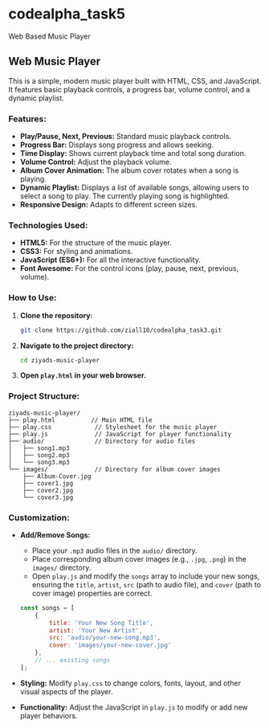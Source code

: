 # codealpha_task5
Web Based Music Player
## Web Music Player
This is a simple, modern music player built with HTML, CSS, and JavaScript. It features basic playback controls, a progress bar, volume control, and a dynamic playlist.

### Features:

  * **Play/Pause, Next, Previous:** Standard music playback controls.
  * **Progress Bar:** Displays song progress and allows seeking.
  * **Time Display:** Shows current playback time and total song duration.
  * **Volume Control:** Adjust the playback volume.
  * **Album Cover Animation:** The album cover rotates when a song is playing.
  * **Dynamic Playlist:** Displays a list of available songs, allowing users to select a song to play. The currently playing song is highlighted.
  * **Responsive Design:** Adapts to different screen sizes.

### Technologies Used:

  * **HTML5:** For the structure of the music player.
  * **CSS3:** For styling and animations.
  * **JavaScript (ES6+):** For all the interactive functionality.
  * **Font Awesome:** For the control icons (play, pause, next, previous, volume).

### How to Use:

1.  **Clone the repository:**
    ```bash
    git clone https://github.com/ziall10/codealpha_task3.git
    ```
2.  **Navigate to the project directory:**
    ```bash
    cd ziyads-music-player
    ```
3.  **Open `play.html` in your web browser.**

### Project Structure:

```
ziyads-music-player/
├── play.html          // Main HTML file
├── play.css            // Stylesheet for the music player
├── play.js             // JavaScript for player functionality
├── audio/              // Directory for audio files
│   ├── song1.mp3
│   ├── song2.mp3
│   └── song3.mp3
└── images/             // Directory for album cover images
    ├── Album-Cover.jpg
    ├── cover1.jpg
    ├── cover2.jpg
    └── cover3.jpg
```

### Customization:

  * **Add/Remove Songs:**

      * Place your `.mp3` audio files in the `audio/` directory.
      * Place corresponding album cover images (e.g., `.jpg`, `.png`) in the `images/` directory.
      * Open `play.js` and modify the `songs` array to include your new songs, ensuring the `title`, `artist`, `src` (path to audio file), and `cover` (path to cover image) properties are correct.

    <!-- end list -->

    ```javascript
    const songs = [
        {
            title: 'Your New Song Title',
            artist: 'Your New Artist',
            src: 'audio/your-new-song.mp3',
            cover: 'images/your-new-cover.jpg'
        },
        // ... existing songs
    ];
    ```

  * **Styling:** Modify `play.css` to change colors, fonts, layout, and other visual aspects of the player.

  * **Functionality:** Adjust the JavaScript in `play.js` to modify or add new player behaviors.



